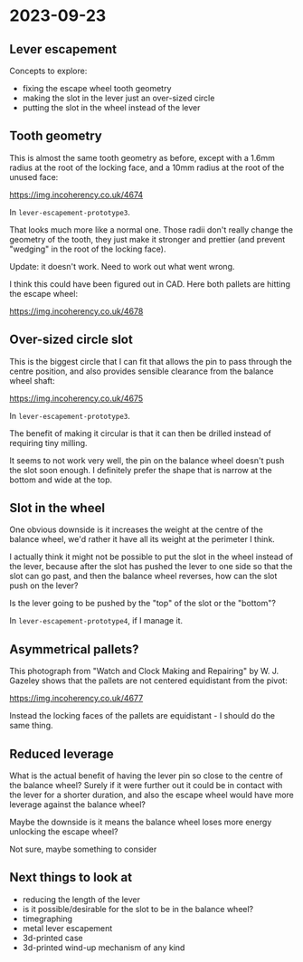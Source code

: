 # 2023-09-23

## Lever escapement

Concepts to explore:

 * fixing the escape wheel tooth geometry
 * making the slot in the lever just an over-sized circle
 * putting the slot in the wheel instead of the lever

## Tooth geometry

This is almost the same tooth geometry as before, except with a 1.6mm radius at the root of
the locking face, and a 10mm radius at the root of the unused face:

https://img.incoherency.co.uk/4674

In `lever-escapement-prototype3`.

That looks much more like a normal one. Those radii don't really change the geometry of the tooth,
they just make it stronger and prettier (and prevent "wedging" in the root of the locking face).

Update: it doesn't work. Need to work out what went wrong.

I think this could have been figured out in CAD. Here both pallets are hitting the escape wheel:

https://img.incoherency.co.uk/4678

## Over-sized circle slot

This is the biggest circle that I can fit that allows the pin to pass through the centre position,
and also provides sensible clearance from the balance wheel shaft:

https://img.incoherency.co.uk/4675

In `lever-escapement-prototype3`.

The benefit of making it circular is that it can then be drilled instead of requiring tiny milling.

It seems to not work very well, the pin on the balance wheel doesn't push the slot soon enough.
I definitely prefer the shape that is narrow at the bottom and wide at the top.

## Slot in the wheel

One obvious downside is it increases the weight at the centre of the balance wheel, we'd rather it
have all its weight at the perimeter I think.

I actually think it might not be possible to put the slot in the wheel instead of the lever,
because after the slot has pushed the lever to one side so that the slot can go past, and then
the balance wheel reverses, how can the slot push on the lever?

Is the lever going to be pushed by the "top" of the slot or the "bottom"?

In `lever-escapement-prototype4`, if I manage it.

## Asymmetrical pallets?

This photograph from "Watch and Clock Making and Repairing" by W. J. Gazeley shows that
the pallets are not centered equidistant from the pivot:

https://img.incoherency.co.uk/4677

Instead the locking faces of the pallets are equidistant - I should do the same thing.

## Reduced leverage

What is the actual benefit of having the lever pin so close to the centre of the balance wheel?
Surely if it were further out it could be in contact with the lever for a shorter duration, and also
the escape wheel would have more leverage against the balance wheel?

Maybe the downside is it means the balance wheel loses more energy unlocking the escape wheel?

Not sure, maybe something to consider

## Next things to look at

* reducing the length of the lever
* is it possible/desirable for the slot to be in the balance wheel?
* timegraphing
* metal lever escapement
* 3d-printed case
* 3d-printed wind-up mechanism of any kind
